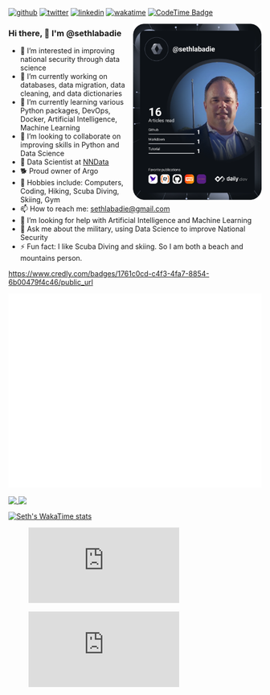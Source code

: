 [![github](https://img.shields.io/github/followers/sethlabadie?logo=github&style=plastic)](https://github.com/sethlabadie?tab=followers)
[![twitter](https://img.shields.io/twitter/follow/sethlabadie?style=plastic&logo=twitter&labelColor=595959&color=595959)](https://twitter.com/sethlabadie)
[![linkedin](https://img.shields.io/static/v1?logo=linkedin&style=flat-square&color=0072b1&label=LinkedIn&message=%E2%98%86)](https://www.linkedin.com/in/sethlabadie)
[![wakatime](https://wakatime.com/badge/user/018d1a7a-3684-4fa0-a2d4-18ba89ddd697.svg)](https://wakatime.com/@018d1a7a-3684-4fa0-a2d4-18ba89ddd697)
[![CodeTime Badge](https://img.shields.io/endpoint?style=social&color=222&url=https%3A%2F%2Fapi.codetime.dev%2Fshield%3Fid%3D24102%26project%3D%26in=0)](https://codetime.dev)


<div align="left">
  <a href="https://api.daily.dev/get?r=sethlabadie" target="_blank">
    <img
      width="256"
      align="right"
      src="https://github.com/sethlabadie/sethlabadie/blob/main/devcard.svg"
      alt="Seth Labadie's Dev Card"
    />
  </a>
</div>

### Hi there, 👋 I'm @sethlabadie
[//]: # (🚨 My blog: [Blog Name]parens https://sethlabadie.dev parens)
- 👀 I’m interested in improving national security through data science
- 🔭 I’m currently working on databases, data migration, data cleaning, and data dictionaries
- 🌱 I’m currently learning various Python packages, DevOps, Docker, Artificial Intelligence, Machine Learning
- 👯 I’m looking to collaborate on improving skills in Python and Data Science
- 🚀 Data Scientist at [NNData](https://www.nndata.com)
- 🐕 Proud owner of Argo       <!--- 💍 Married to Martha-->
- 🙉 Hobbies include: Computers, Coding, Hiking, Scuba Diving, Skiing, Gym
- 📫 How to reach me: sethlabadie@gmail.com
- 🤔 I’m looking for help with Artificial Intelligence and Machine Learning
- 💬 Ask me about the military, using Data Science to improve National Security
- ⚡ Fun fact: I like Scuba Diving and skiing. So I am both a beach and mountains person.
<!--this is an in-line comment-->
[//]: # (This is a comment.)
[//]: # (- 💍 Married to Martha)

<div data-iframe-width="150" data-iframe-height="270" data-share-badge-id="1761c0cd-c4f3-4fa7-8854-6b00479f4c46" data-share-badge-host="https://www.credly.com"></div><script type="text/javascript" async src="//cdn.credly.com/assets/utilities/embed.js"></script>

https://www.credly.com/badges/1761c0cd-c4f3-4fa7-8854-6b00479f4c46/public_url

[//]: # (https://github.com/lowlighter/metrics/blob/master/.github/readme/partials/documentation/setup/action.md)
![Metrics](/github-metrics.svg)

<!-- https://github.com/anuraghazra/github-readme-stats -->
<a href="https://github.com/anuraghazra/github-readme-stats">
  <img height=200 align="top" src="https://github-readme-stats.vercel.app/api/?username=sethlabadie&show_icons=true&include_all_commits=true&theme=dark&card_width=160" />
</a>

<!-- https://github.com/anuraghazra/github-readme-stats -->
<a href="https://github.com/anuraghazra/github-readme-stats">
  <img height=200 align="top" src="https://github-readme-stats.vercel.app/api/top-langs/?username=sethlabadie&layout=compact&theme=dark&langs_count=8&card_width=160" />
</a>

[![Seth's WakaTime stats](https://github-readme-stats.vercel.app/api/wakatime?username=sethlabadie&layout=compact&theme=dark)](https://github.com/anuraghazra/github-readme-stats)


[//]: # (Coding Activity)
<figure><embed src="https://wakatime.com/share/@sethlabadie/dd3070ff-5226-4aa2-a6f6-842ffa91cbfd.svg"></embed></figure>

[//]: # (Coding Activity Table)
<figure><embed src="https://wakatime.com/share/@sethlabadie/c37408e6-4378-416f-92bd-fd44e500162a.svg"></embed></figure>




[//]: # (https://github.com/lowlighter/metrics/blob/master/source/plugins/wakatime/README.md)






<!---
sethlabadie/sethlabadie is a ✨ special ✨ repository because its `README.md` (this file) appears on your GitHub profile.
You can click the Preview link to take a look at your changes.
--->
